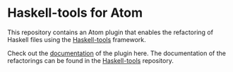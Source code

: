 # Haskell-tools for Atom

This repository contains an Atom plugin that enables the refactoring of Haskell files using the [Haskell-tools](https://github.com/haskell-tools/haskell-tools) framework.

Check out the [documentation](documentation/user-manual.md) of the plugin here. The documentation of the refactorings can be found in the [Haskell-tools](https://github.com/haskell-tools/haskell-tools/blob/master/documentation/refactorings.md) repository.

